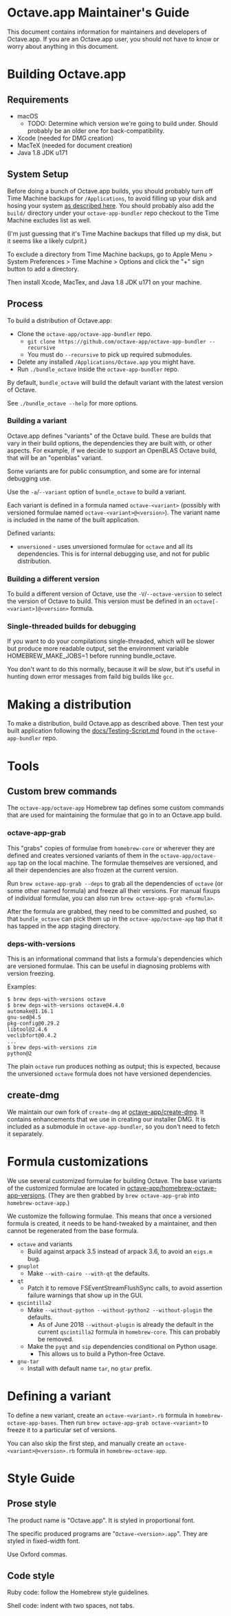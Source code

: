 Octave.app Maintainer's Guide
=============================

This document contains information for maintainers and developers of Octave.app. If you are an Octave.app user, you should not have to know or worry about anything in this document.

# Building Octave.app

## Requirements

* macOS
  * TODO: Determine which version we're going to build under. Should probably be an older one for back-compatibility.
* Xcode (needed for DMG creation)
* MacTeX (needed for document creation)
* Java 1.8 JDK u171

## System Setup

Before doing a bunch of Octave.app builds, you should probably turn off Time Machine backups for `/Applications`, to avoid filling up your disk and hosing your system [as described here](https://github.com/octave-app/octave-app-bundler/issues/35). You should probably also add the `build/` directory under your `octave-app-bundler` repo checkout to the Time Machine excludes list as well.

(I'm just guessing that it's Time Machine backups that filled up my disk, but it seems like a likely culprit.)

To exclude a directory from Time Machine backups, go to Apple Menu > System Preferences > Time Machine > Options and click the "+" sign button to add a directory.

Then install Xcode, MacTex, and Java 1.8 JDK u171 on your machine.

## Process

To build a distribution of Octave.app:

* Clone the `octave-app/octave-app-bundler` repo.
  * `git clone https://github.com/octave-app/octave-app-bundler --recursive`
  * You must do `--recursive` to pick up required submodules.
* Delete any installed `/Applications/Octave.app` you might have.
* Run `./bundle_octave` inside the `octave-app-bundler` repo.

By default, `bundle_octave` will build the default variant with the latest version of Octave.

See `./bundle_octave --help` for more options.

### Building a variant

Octave.app defines "variants" of the Octave build. These are builds that vary in their build options, the dependencies they are built with, or other aspects. For example, if we decide to support an OpenBLAS Octave build, that will be an "openblas" variant.

Some variants are for public consumption, and some are for internal debugging use.

Use the `-a`/`--variant` option of `bundle_octave` to build a variant.

Each variant is defined in a formula named `octave-<variant>` (possibly with versioned formulae named `octave-<variant>@<version>`). The variant name is included in the name of the built application.

Defined variants:

  * `unversioned` - uses unversioned formulae for `octave` and all its dependencies. This is for internal debugging use, and not for public distribution.

### Building a different version

To build a different version of Octave, use the `-V`/`--octave-version` to select the version of Octave to build. This version must be defined in an `octave[-<variant>]@<version>` formula.

### Single-threaded builds for debugging

If you want to do your compilations single-threaded, which will be slower but produce more readable output, set the environment variable HOMEBREW_MAKE_JOBS=1 before running bundle_octave.

You don't want to do this normally, because it will be _slow_, but it's useful in hunting down error messages from faild big builds like `gcc`.

# Making a distribution

To make a distribution, build Octave.app as described above. Then test your built application following the [docs/Testing-Script.md](https://github.com/octave-app/octave-app-bundler/blob/master/docs/Testing-Script.md) found in the `octave-app-bundler` repo.

# Tools

##  Custom brew commands

The `octave-app/octave-app` Homebrew tap defines some custom commands that are used for maintaining the formulae that go in to an Octave.app build.

###  octave-app-grab

This "grabs" copies of formulae from `homebrew-core` or wherever they are defined and creates versioned variants of them in the `octave-app/octave-app` tap on the local machine. The formulae themselves are versioned, and all their dependencies are also frozen at the current version.

Run `brew octave-app-grab --deps` to grab all the dependencies of `octave` (or some other named formula) and freeze all their versions. For manual fixups of individual formulae, you can also run `brew octave-app-grab <formula>`.

After the formula are grabbed, they need to be committed and pushed, so that `bundle_octave` can pick them up in the `octave-app/octave-app` tap that it has tapped in the app staging directory.

###  deps-with-versions

This is an informational command that lists a formula's dependencies which are versioned formulae. This can be useful in diagnosing problems with version freezing.

Examples:

```
$ brew deps-with-versions octave
$ brew deps-with-versions octave@4.4.0
automake@1.16.1
gnu-sed@4.5
pkg-config@0.29.2
libtool@2.4.6
veclibfort@0.4.2
...
$ brew deps-with-versions zim
python@2
```

The plain `octave` run produces nothing as output; this is expected, because the unversioned `octave` formula does not have versioned dependencies.

## create-dmg

We maintain our own fork of `create-dmg` at [octave-app/create-dmg](https://github.com/octave-app/create-dmg). It contains enhancements that we use in creating our installer DMG. It is included as a submodule in `octave-app-bundler`, so you don't need to fetch it separately.

#  Formula customizations

We use several customized formulae for building Octave. The base variants of the customized formulae are located in [octave-app/homebrew-octave-app-versions](https://github.com/octave-app/homebrew-octave-app-versions). (They are then grabbed by `brew octave-app-grab` into `homebrew-octave-app`.)

We customize the following formulae. This means that once a versioned formula is created, it needs to be hand-tweaked by a maintainer, and then cannot be regenerated from the base formula.

* `octave` and variants
  * Build against arpack 3.5 instead of arpack 3.6, to avoid an `eigs.m` bug.
* `gnuplot`
  * Make `--with-cairo --with-qt` the defaults.
* `qt`
  * Patch it to remove FSEventStreamFlushSync calls, to avoid assertion failure warnings that show up in the GUI.
* `qscintilla2`
  * Make `--without-python --without-python2 --without-plugin` the defaults.
    * As of June 2018 `--without-plugin` is already the default in the current `qscintilla2` formula in `homebrew-core`. This can probably be removed.
  * Make the `pyqt` and `sip` dependencies conditional on Python usage.
    * This allows us to build a Python-free Octave.
* `gnu-tar`
  * Install with default name `tar`, no `gtar` prefix.

#  Defining a variant

To define a new variant, create an `octave-<variant>.rb` formula in `homebrew-octave-app-bases`. Then run `brew octave-app-grab octave-<variant>` to freeze it to a particular set of versions.

You can also skip the first step, and manually create an `octave-<variant>@<version>.rb` formula in `homebrew-octave-app`.

# Style Guide

## Prose style

The product name is "Octave.app". It is styled in proportional font.

The specific produced programs are "`Octave-<version>.app`". They are styled in fixed-width font.

Use Oxford commas.

## Code style

Ruby code: follow the Homebrew style guidelines.

Shell code: indent with two spaces, not tabs.
